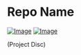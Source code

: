 # Repo Name

[![Image](https://img.shields.io/badge/Download-V1.0-success?style=for-the-badge)]() [![Image](https://img.shields.io/badge/.NET-V4.7.2+-informational?style=for-the-badge)](https://dotnet.microsoft.com/)

(Project Disc)
